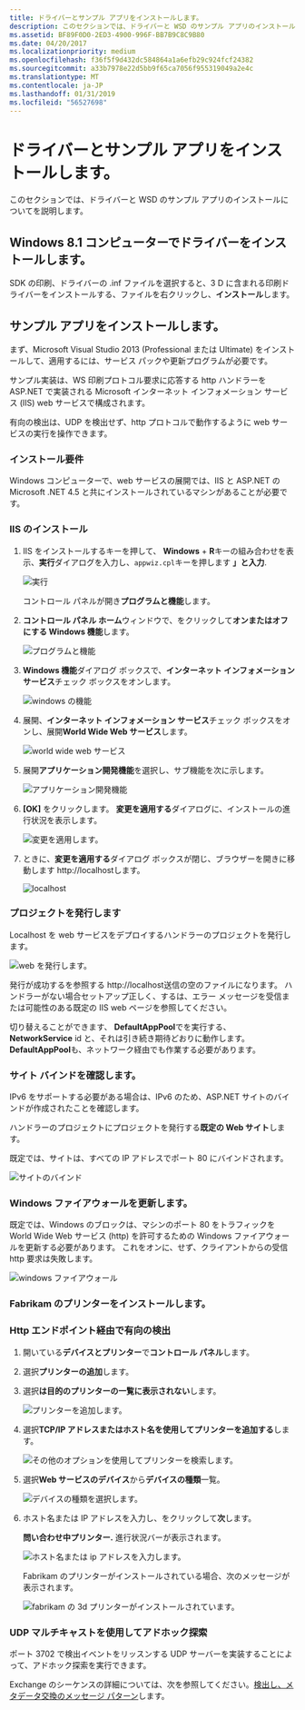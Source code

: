 ```yaml
---
title: ドライバーとサンプル アプリをインストールします。
description: このセクションでは、ドライバーと WSD のサンプル アプリのインストールについてを説明します。
ms.assetid: BF89F0D0-2ED3-4900-996F-BB7B9C8C9B80
ms.date: 04/20/2017
ms.localizationpriority: medium
ms.openlocfilehash: f36f5f9d432dc584864a1a6efb29c924fcf24382
ms.sourcegitcommit: a33b7978e22d5bb9f65ca7056f955319049a2e4c
ms.translationtype: MT
ms.contentlocale: ja-JP
ms.lasthandoff: 01/31/2019
ms.locfileid: "56527698"
---
```

# <a name="install-the-driver-and-sample-app"></a>ドライバーとサンプル アプリをインストールします。


このセクションでは、ドライバーと WSD のサンプル アプリのインストールについてを説明します。

## <a name="install-the-driver-on-a-windows81-machine"></a>Windows 8.1 コンピューターでドライバーをインストールします。


SDK の印刷、ドライバーの .inf ファイルを選択すると、3 D に含まれる印刷ドライバーをインストールする、ファイルを右クリックし、**インストール**します。

## <a name="install-the-sample-app"></a>サンプル アプリをインストールします。


まず、Microsoft Visual Studio 2013 (Professional または Ultimate) をインストールして、適用するには、サービス パックや更新プログラムが必要です。

サンプル実装は、WS 印刷プロトコル要求に応答する http ハンドラーを ASP.NET で実装される Microsoft インターネット インフォメーション サービス (IIS) web サービスで構成されます。

有向の検出は、UDP を検出せず、http プロトコルで動作するように web サービスの実行を操作できます。

### <a name="installation-requirements"></a>インストール要件

Windows コンピューターで、web サービスの展開では、IIS と ASP.NET の Microsoft .NET 4.5 と共にインストールされているマシンがあることが必要です。

### <a name="install-iis"></a>IIS のインストール

1.  IIS をインストールするキーを押して、 **Windows** + **R**キーの組み合わせを表示、**実行**ダイアログを入力し、`appwiz.cpl`キーを押します **」と入力**.

    ![実行](images/wsd-app-1.png)

    コントロール パネルが開き**プログラムと機能**します。

2.  **コントロール パネル ホーム**ウィンドウで、をクリックして**オンまたはオフにする Windows 機能**します。

    ![プログラムと機能](images/wsd-app-2.png)

3.  **Windows 機能**ダイアログ ボックスで、**インターネット インフォメーション サービス**チェック ボックスをオンします。

    ![windows の機能](images/wsd-app-3.png)

4.  展開、**インターネット インフォメーション サービス**チェック ボックスをオンし、展開**World Wide Web サービス**します。

    ![world wide web サービス](images/wsd-app-4.png)

5.  展開**アプリケーション開発機能**を選択し、サブ機能を次に示します。

    ![アプリケーション開発機能](images/wsd-app-5.png)

6.  **[OK]** をクリックします。 **変更を適用する**ダイアログに、インストールの進行状況を表示します。

    ![変更を適用します。](images/wsd-app-6.png)

7.  ときに、**変更を適用する**ダイアログ ボックスが閉じ、ブラウザーを開きに移動します http://localhostします。

    ![localhost](images/wsd-app-7.png)

### <a name="publish-the-project"></a>プロジェクトを発行します

Localhost を web サービスをデプロイするハンドラーのプロジェクトを発行します。

![web を発行します。](images/wsd-app-8.png)

発行が成功するを参照する http://localhost送信の空のファイルになります。 ハンドラーがない場合セットアップ正しく、するは、エラー メッセージを受信または可能性のある既定の IIS web ページを参照してください。

切り替えることができます、 **DefaultAppPool**でを実行する、 **NetworkService** id と、それは引き続き期待どおりに動作します。 **DefaultAppPool**も、ネットワーク経由でも作業する必要があります。

### <a name="verify-site-bindings"></a>サイト バインドを確認します。

IPv6 をサポートする必要がある場合は、IPv6 のため、ASP.NET サイトのバインドが作成されたことを確認します。

ハンドラーのプロジェクトにプロジェクトを発行する**既定の Web サイト**します。

既定では、サイトは、すべての IP アドレスでポート 80 にバインドされます。

![サイトのバインド](images/wsd-app-9.png)

### <a name="update-windows-firewall"></a>Windows ファイアウォールを更新します。

既定では、Windows のブロックは、マシンのポート 80 をトラフィックを World Wide Web サービス (http) を許可するための Windows ファイアウォールを更新する必要があります。 これをオンに、せず、クライアントからの受信 http 要求は失敗します。

![windows ファイアウォール](images/wsd-app-10.png)

### <a name="install-the-fabrikam-printer"></a>Fabrikam のプリンターをインストールします。

### <a name="directed-discovery-via-http-endpoint"></a>Http エンドポイント経由で有向の検出

1.  開いている**デバイスとプリンター**で**コントロール パネル**します。

2.  選択**プリンターの追加**します。

3.  選択**は目的のプリンターの一覧に表示されない**します。

    ![プリンターを追加します。](images/wsd-app-11.png)

4.  選択**TCP/IP アドレスまたはホスト名を使用してプリンターを追加する**します。

    ![その他のオプションを使用してプリンターを検索します。](images/wsd-app-12.png)

5.  選択**Web サービスのデバイス**から**デバイスの種類**一覧。

    ![デバイスの種類を選択します。](images/wsd-app-13.png)

6.  ホスト名または IP アドレスを入力し、をクリックして**次**します。

    **問い合わせ中プリンター.** 進行状況バーが表示されます。

    ![ホスト名または ip アドレスを入力します。](images/wsd-app-14.png)

    Fabrikam のプリンターがインストールされている場合、次のメッセージが表示されます。

    ![fabrikam の 3d プリンターがインストールされています。](images/wsd-app-15.png)

### <a name="ad-hoc-discovery-via-udp-multicast"></a>UDP マルチキャストを使用してアドホック探索

ポート 3702 で検出イベントをリッスンする UDP サーバーを実装することによって、アドホック探索を実行できます。

Exchange のシーケンスの詳細については、次を参照してください。[検出し、メタデータ交換のメッセージ パターン](https://msdn.microsoft.com/library/windows/desktop/bb513677.aspx)します。

 

 





